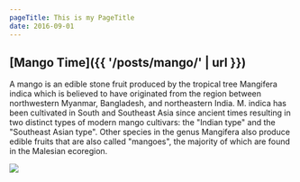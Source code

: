 ```yaml
---
pageTitle: This is my PageTitle
date: 2016-09-01
---
```

## [Mango Time]({{ '/posts/mango/' | url }})

A mango is an edible stone fruit produced by the tropical tree Mangifera indica which is believed to have originated from the region between northwestern Myanmar, Bangladesh, and northeastern India. M. indica has been cultivated in South and Southeast Asia since ancient times resulting in two distinct types of modern mango cultivars: the "Indian type" and the "Southeast Asian type". Other species in the genus Mangifera also produce edible fruits that are also called "mangoes", the majority of which are found in the Malesian ecoregion.

<img src="{{ '/images/mango.jpg' | url }}">